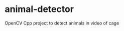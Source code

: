 animal-detector
===============

OpenCV Cpp project to detect animals in video of cage

<!-- 
g++ `pkg-config --cflags opencv -lopencv_core -lopencv_imgproc -lopencv_calib3d -lopencv_video -lopencv_features2d -lopencv_ml -lopencv_highgui -lopencv_objdetect -lopencv_contrib -lopencv_legacy -lopencv_gpu` app.cpp -o app -->